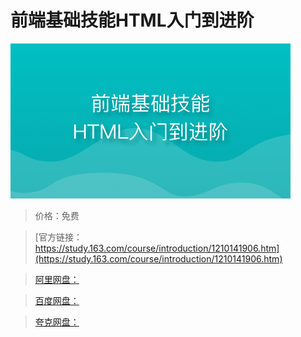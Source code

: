 # 前端基础技能HTML入门到进阶

![img](../../../assets/study163/free/9341eee8e20b4292852b2f3321fb7ddb.png)

> 价格：免费

> [官方链接：https://study.163.com/course/introduction/1210141906.htm](https://study.163.com/course/introduction/1210141906.htm)

> [阿里网盘：]()

> [百度网盘：]()

> [夸克网盘：]()
